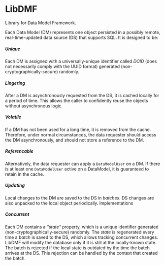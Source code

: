 # LibDMF
Library for Data Model Framework.

Each Data Model (DM) represents one object persisted in a possibly remote, real-time-updated data source (DS) that supports SQL. It is designed to be:

##### Unique
Each DM is assigned with a universally-unique identifier called _DOID_  (does not necessarily comply with the UUID format) generated (non-cryptographically-secure) randomly.

##### Lingering
After a DM is asynchronously requested from the DS, it is cached locally for a period of time. This allows the caller to confidently reuse the objects without asynchronous logic.

##### Volatile
If a DM has not been used for a long time, it is removed from the cache. Therefore, under normal circumstances, the data requester should access the DM asynchronously, and should not store a reference to the DM.

##### Referencable
Alternatively, the data requester can apply a `DataModelUser` on a DM. If there is at least one `DataModelUser` active on a DataModel, it is guaranteed to retain in the cache.

##### Updating
Local changes to the DM are saved to the DS in _batches_. DS changes are also unpacked to the local object periodically. Implementations

##### Concurrent
Each DM contains a _"state"_ property, which is a unique identifier generated (non-cryptographically-secure) randomly. The _state_ is regenerated every time a _batch_ is saved to the DS, which allows tracking concurrent changes. LibDMF will modify the database only if it is still at the locally-known state. The batch is rejected if the local state is outdated by the time the batch arrives at the DS. This rejection can be handled by the context that created the batch.
